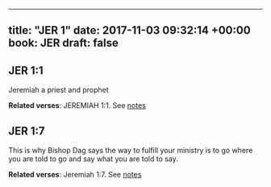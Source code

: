 
---
title: "JER 1"
date: 2017-11-03 09:32:14 +00:00
book: JER
draft: false
---

## JER 1:1

Jeremiah a priest and prophet

**Related verses**: JEREMIAH 1:1. See [notes](https://my.bible.com/notes/2760234010462118663)


## JER 1:7

This is why Bishop Dag says the way to fulfill your ministry is to go where you are told to go and say what you are told to say.

**Related verses**: Jeremiah 1:7. See [notes](https://my.bible.com/notes/3592771462132129870)

